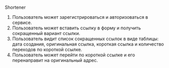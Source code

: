Shortener
1. Пользователь может зарегистрироваться и авторизоваться в сервисе. 
2. Пользователь может вставить ссылку в форму и получить сокращенный вариант ссылки.
3. Пользователь видит список сокращенных ссылок в виде таблицы: дата создания, оригинальная ссылка, короткая ссылка и количество переходов по короткой ссылке.
4. Пользователь может перейти по короткой ссылке и его перенаправит на оригинальный адрес.
